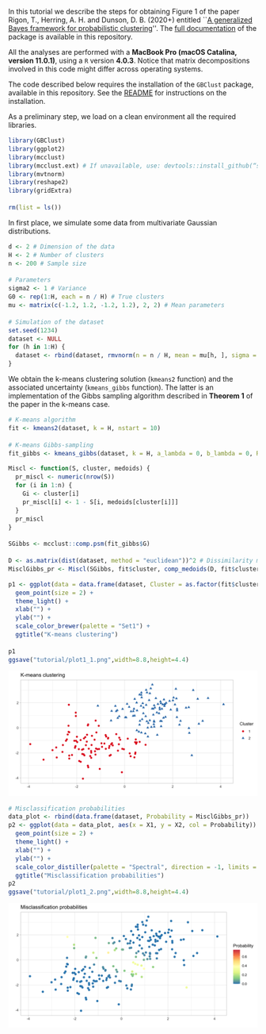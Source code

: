 In this tutorial we describe the steps for obtaining Figure 1 of the paper Rigon, T., Herring, A. H. and Dunson, D. B. (2020+) entitled ``[A generalized Bayes framework for probabilistic clustering](https://arxiv.org/abs/2006.05451)''. The [full documentation](https://github.com/tommasorigon/GBClust/raw/master/GBClust_0.0.1.pdf) of the package is available in this repository.

All the analyses are performed with a **MacBook Pro (macOS Catalina, version 11.0.1)**, using a `R` version **4.0.3**. Notice that matrix decompositions involved in this code might differ across operating systems. 

The code described below requires the installation of the `GBClust` package, available in this repository. See the [README](https://github.com/tommasorigon/GBClust/blob/master/README.md) for instructions on the installation.

As a preliminary step, we load on a clean environment all the required libraries.

```r
library(GBClust)
library(ggplot2)
library(mcclust)
library(mcclust.ext) # If unavailable, use: devtools::install_github(“sarawade/mcclust.ext”)
library(mvtnorm)
library(reshape2)
library(gridExtra)

rm(list = ls())
```

In first place, we simulate some data from multivariate Gaussian distributions.

```r
d <- 2 # Dimension of the data
H <- 2 # Number of clusters
n <- 200 # Sample size

# Parameters
sigma2 <- 1 # Variance
G0 <- rep(1:H, each = n / H) # True clusters
mu <- matrix(c(-1.2, 1.2, -1.2, 1.2), 2, 2) # Mean parameters

# Simulation of the dataset
set.seed(1234)
dataset <- NULL
for (h in 1:H) {
  dataset <- rbind(dataset, rmvnorm(n = n / H, mean = mu[h, ], sigma = sigma2 * diag(d)))
}
```

We obtain the k-means clustering solution (`kmeans2` function) and the associated uncertainty (`kmeans_gibbs` function). The latter is an implementation of the Gibbs sampling algorithm described in **Theorem 1** of the paper in the k-means case. 

```r
# K-means algorithm
fit <- kmeans2(dataset, k = H, nstart = 10)

# K-means Gibbs-sampling
fit_gibbs <- kmeans_gibbs(dataset, k = H, a_lambda = 0, b_lambda = 0, R = 5000, burn_in = 1000, trace = TRUE)
```

```r
Miscl <- function(S, cluster, medoids) {
  pr_miscl <- numeric(nrow(S))
  for (i in 1:n) {
    Gi <- cluster[i]
    pr_miscl[i] <- 1 - S[i, medoids[cluster[i]]]
  }
  pr_miscl
}

SGibbs <- mcclust::comp.psm(fit_gibbs$G)

D <- as.matrix(dist(dataset, method = "euclidean"))^2 # Dissimilarity matrix
MisclGibbs_pr <- Miscl(SGibbs, fit$cluster, comp_medoids(D, fit$cluster))
```


```r
p1 <- ggplot(data = data.frame(dataset, Cluster = as.factor(fit$cluster)), aes(x = X1, y = X2, col = Cluster, shape = Cluster)) +
  geom_point(size = 2) +
  theme_light() +
  xlab("") +
  ylab("") +
  scale_color_brewer(palette = "Set1") +
  ggtitle("K-means clustering")
  
p1
ggsave("tutorial/plot1_1.png",width=8.8,height=4.4)
```

![](plot1_1.png)

```r
# Misclassification probabilities
data_plot <- rbind(data.frame(dataset, Probability = MisclGibbs_pr))
p2 <- ggplot(data = data_plot, aes(x = X1, y = X2, col = Probability)) +
  geom_point(size = 2) +
  theme_light() +
  xlab("") +
  ylab("") +
  scale_color_distiller(palette = "Spectral", direction = -1, limits = c(0, .75)) +
  ggtitle("Misclassification probabilities")
p2
ggsave("tutorial/plot1_2.png",width=8.8,height=4.4)
```

![](plot1_2.png)
